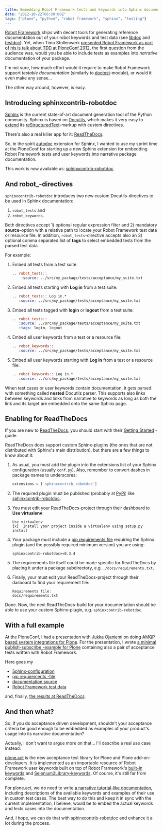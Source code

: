```yaml
---
title: Embedding Robot Framework tests and keywords into Sphinx documentation
date: "2012-10-22T06:00:00Z"
tags: ["plone", "python", "robot framework", "sphinx", "testing"]
---
```


[Robot Framework](http://code.google.com/p/robotframework/) ships with
decent tools for generating reference documentation out of your robot
keywords and test data (see
[libdoc](http://robotframework.googlecode.com/hg/doc/userguide/RobotFrameworkUserGuide.html?r=2.7.7#library-documentation-tool-libdoc)
and
[testdoc](http://robotframework.googlecode.com/hg/doc/userguide/RobotFrameworkUserGuide.html?r=2.7.7#test-data-documentation-tool-testdoc)).
Yet, when Timo Stollenwerk [presented Robot Framework as part of his is
talk about TDD at PloneConf
2012](http://de.slideshare.net/tisto/testdriven-development-with-plone),
the first question from the audience was, would you be able to include
tests as examples into *narrative* documentation of your package.

I\'m not sure, how much effort would it require to make Robot Framework
support *testable documentation* (similarly to
[doctest](http://docs.python.org/library/doctest.html)-module), or would
it even make any sense\...

The other way around, however, is easy.

Introducing sphinxcontrib-robotdoc
----------------------------------

[Sphinx](http://sphinx.pocoo.org/) is the current state-of-art document
generation tool of the Python community. Sphinx is based on
[Docutils](http://docutils.sourceforge.net/), which makes it very easy
to [extend](http://sphinx.pocoo.org/extensions.html) its
[reStructuredText](http://docutils.sourceforge.net/rst.html)-markup with
custom directives.

There\'s also a real killer app for it:
[ReadTheDocs](https://readthedocs.org/).

So, in the spirit [autodoc](http://sphinx.pocoo.org/ext/autodoc.html)
extension for Sphinx, I wanted to use my sprint time at the PloneConf
for starting up a new Sphinx extension for embedding Robot Framework
tests and user keywords into narrative package documentation.

This work is now available as:
[sphinxcontrib-robotdoc](http://pypi.python.org/pypi/sphinxcontrib-robotdoc/).

And robot\_-directives
----------------------

`sphinxcontrib-robotdoc` introduces two new custom Docutils-directives
to be used in Sphinx documentation:

1.  `robot_tests` and
2.  `robot_keywords`.

Both directives accept 1) optional regular expression filter and 2)
mandatory **source**-option with a relative path to locate your Robot
Framework test data or resource file. In addition,
`robot_tests`-directive accepts also an 3) optional comma separated list
of **tags** to select embedded tests from the parsed test data.

For example:

1.  Embed all tests from a test suite:

    ```rst
    .. robot_tests::
        :source: ../src/my_package/tests/acceptance/my_suite.txt
    ```

2.  Embed all tests starting with **Log in** from a test suite:

    ```rst
    .. robot_tests:: Log in.*
       :source: ../src/my_package/tests/acceptance/my_suite.txt
    ```

3.  Embed all tests tagged with **login** or **logout** from a test
    suite:

    ```rst
    .. robot_tests::
       :source: ../src/my_package/tests/acceptance/my_suite.txt
       :tags: login, logout
    ```

4.  Embed all user keywords from a test or a resource file:

    ```rst
    .. robot_keywords::
       :source: ../src/my_package/tests/acceptance/my_suite.txt
    ```

5.  Embed all user keywords starting with **Log in** from a test or a
    resource file:

    ```rst
    .. robot_keywords:: Log in.*
       :source: ../src/my_package/tests/acceptance/my_suite.txt
    ```

When test cases or user keywords contain documentation, it gets parsed
with something called **nested** Docutils parser. This supports also
links between keywords and links from narrative to keywords as long as
both the link and its target are embedded onto the same Sphinx page.

Enabling for ReadTheDocs
------------------------

If you are new to [ReadTheDocs](https://readthedocs.org/), you should start with their [Getting
Started](http://read-the-docs.readthedocs.org/en/latest/getting_started.html)
-guide.

ReadTheDocs does support custom Sphinx-plugins (the ones that are not
distributed with Sphinx\'s main distribution), but there are a few
things to know about it:

1.  As usual, you must add the plugin into the extensions list of your
    Sphinx configuration (usually `conf.py`). Also, remember to convert
    dashes in package names to underscores:

    ```python
    extensions = ['sphinxcontrib_robotdoc']
    ```

2.  The required plugin must be published (probably at
    [PyPi](http://pypi.python.org/)) like
    [sphinxcontrib-robotdoc](http://pypi.python.org/pypi/sphinxcontrib-robotdoc/).

3.  You must edit your ReadTheDocs-project through their dashboard to
    **Use virtualenv**:

    ```
    Use virtualenv
    [x]  Install your project inside a virtualenv using setup.py install
    ```

4.  Your package must include a [pip requirements
    file](http://www.pip-installer.org/en/latest/requirements.html)
    requiring the Sphinx plugin (and the possibly required minimum
    version) you are using:

    ```properties
    sphinxcontrib-robotdoc>=0.3.4
    ```

5.  The requirements file itself could be made specific for ReadTheDocs
    by placing it under a package subdirectory, e.g.
    `./docs/requirements.txt`.

6.  Finally, your must edit your ReadTheDocs-project through their
    dasboard to find your requirement file:

    ```
    Requirements file:
    docs/requirements.txt
    ```

Done. Now, the next ReadTheDocs-build for your documentation should be
able to use your custom Sphinx-plugin, e.g. `sphinxcontrib-robotdoc`.

With a full example
-------------------

At the PloneConf, I had a presentation with [Jukka
Ojaniemi](https://twitter.com/jukkao) on doing [AMQP based system
integrations for
Plone](http://www.slideshare.net/datakurre/plone-rabbit-mq-and-messaging-that-just-works).
For the presentation, I wrote [a minimal publish-subscribe -example for
Plone](https://github.com/datakurre/pubsubannouncements/) containing
also a pair of acceptance tests written with Robot Framework.

Here goes my

-   [Sphinx-configuration](https://github.com/datakurre/pubsubannouncements/blob/master/docs/conf.py)
-   [pip requirements
    -file](https://github.com/datakurre/pubsubannouncements/blob/master/docs/requirements.txt)
-   [documentation
    source](https://github.com/datakurre/pubsubannouncements/blob/master/docs/index.rst)
-   [Robot Framework test
    data](https://github.com/datakurre/pubsubannouncements/blob/master/src/pubsubannouncements/tests/test_announcement.txt)

and, finally, [the results at
ReadTheDocs](http://zamqp-pubsubannouncements.readthedocs.org/en/latest/).

And then what?
--------------

So, if you do acceptance driven development, shouldn\'t your acceptance
criteria be good enough to be embedded as examples of your product\'s
usage into its narrative documentation?

Actually, I don\'t want to argue more on that\... I\'ll describe a real
use case instead:

[plone.act](https://github.com/plone/plone.act/) is the new acceptance
test library for Plone and Plone add-on-developers. It is implemented as
an importable resource of Robot Framework user keywords built on top of
Robot Framework\'s [built-in
keywords](http://robotframework.googlecode.com/hg/doc/libraries/BuiltIn.html?r=2.7.7)
and
[Selenium2Library-keywords](http://rtomac.github.com/robotframework-selenium2library/doc/Selenium2Library.html).
Of course, it\'s still far from complete.

For plone.act, we do need to write [a narrative tutorial-like
documentation](http://ploneact.readthedocs.org/en/latest/index.html),
including descriptions of the available keywords and examples of their
use in custom test cases. The best way to do this and keep it in sync
with the current implementation, I believe, would be to embed the actual
keywords and tests cases into the documentation.

And, I hope, we can do that with
[sphinxcontrib-robotdoc](http://pypi.python.org/pypi/sphinxcontrib-robotdoc/)
and enhance it a lot during the process.
